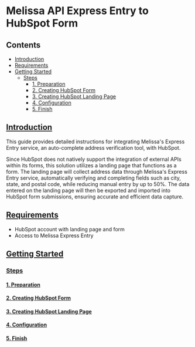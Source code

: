 <h1> Melissa API Express Entry to HubSpot Form </h1>

<section>
<div>
  <h2> Contents </h2>
</div>
<nav aria-label="Page">
<ul class="visible nav section-nav flex-column">
<li class="toc-h2 nav-item toc-entry"><a class="reference internal nav-link" href="#introduction">Introduction</a></li>
<li class="toc-h2 nav-item toc-entry"><a class="reference internal nav-link" href="#requirements">Requirements</a></li>
<li class="toc-h2 nav-item toc-entry"><a class="reference internal nav-link" href="#getting-started">Getting Started</a><ul class="nav section-nav flex-column">
<li class="toc-h3 nav-item toc-entry"><a class="reference internal nav-link" href="#steps">Steps</a><ul class="nav section-nav flex-column">
<li class="toc-h4 nav-item toc-entry"><a class="reference internal nav-link" href="#step1">1. Preparation</a></li>
<li class="toc-h4 nav-item toc-entry"><a class="reference internal nav-link" href="#step2">2. Creating HubSpot Form</a></li>
<li class="toc-h4 nav-item toc-entry"><a class="reference internal nav-link" href="#step3">3. Creating HubSpot Landing Page</a></li>
<li class="toc-h4 nav-item toc-entry"><a class="reference internal nav-link" href="#step4">4. Configuration</a></li>
<li class="toc-h4 nav-item toc-entry"><a class="reference internal nav-link" href="#step5">5. Finish</a></li>
</ul>
</section>
  
<section id="introduction">
<h2><a class="toc-backref" href="#id11" role="doc-backlink">Introduction</a><a class="headerlink" href="#introduction" title="Link to this heading"></a></h2>
<p>This guide provides detailed instructions for integrating Melissa's Express Entry service, an auto-complete address verification tool, with HubSpot. </p>
<o>Since HubSpot does not natively support the integration of external APIs within its forms, this solution utilizes a landing page that functions as a form. 
The landing page will collect address data through Melissa's Express Entry service, automatically verifying and completing fields such as city, state, and postal code, while reducing manual entry by up to 50%.
The data entered on the landing page will then be exported and imported into HubSpot form submissions, ensuring accurate and efficient data capture.</p>

</section>

<section id="requirements">
<h2><a class="toc-backref" href="#id11" role="doc-backlink">Requirements</a><a class="headerlink" href="#requirements" title="Link to this heading"></a></h2>
<ul>
  <li>HubSpot account with landing page and form</li>
  <li>Access to Melissa Express Entry</li>
</ul>
</section>

<section id="getting-started">
<h2><a class="toc-backref" href="#id13" role="doc-backlink">Getting Started</a><a class="headerlink" href="#getting-started" title="Link to this heading"></a></h2>
  
<section id="steps">
<h3><a class="toc-backref" href="#id14" role="doc-backlink">Steps</a><a class="headerlink" href="#steps" title="Link to this heading"></a></h3>

<section id="step1">
<h4><a class="toc-backref" href="#id15" role="doc-backlink">1. Preparation </a><a class="headerlink" href="#step1" title="Link to this heading"></a></h4>

</section>

<section id="step2">
<h4><a class="toc-backref" href="#id15" role="doc-backlink">2. Creating HubSpot Form</a><a class="headerlink" href="#step2" title="Link to this heading"></a></h4>

</section>

<section id="step3">
<h4><a class="toc-backref" href="#id15" role="doc-backlink">3. Creating HubSpot Landing Page</a><a class="headerlink" href="#step3" title="Link to this heading"></a></h4>

</section>

<section id="step4">
<h4><a class="toc-backref" href="#id15" role="doc-backlink">4. Configuration</a><a class="headerlink" href="#step4" title="Link to this heading"></a></h4>

</section>

<section id="step5">
<h4><a class="toc-backref" href="#id15" role="doc-backlink">5. Finish</a><a class="headerlink" href="#step5" title="Link to this heading"></a></h4>

</section>
  
</section>

</section>
